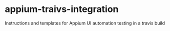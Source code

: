 # appium-traivs-integration
Instructions and templates for Appium UI automation testing in a travis build
